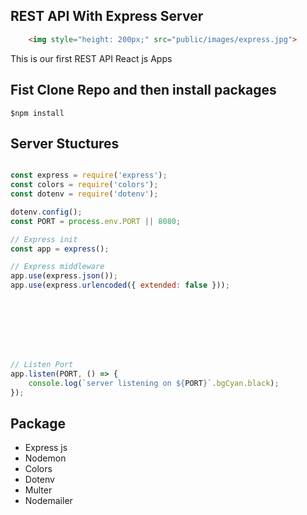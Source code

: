 ## REST API With Express Server
```html
    <img style="height: 200px;" src="public/images/express.jpg">

```
This is our first REST API  React js Apps

## Fist Clone Repo and then install packages

```consol
$npm install
```

## Server Stuctures

```js

const express = require('express');
const colors = require('colors');
const dotenv = require('dotenv');

dotenv.config();
const PORT = process.env.PORT || 8080;

// Express init
const app = express();

// Express middleware
app.use(express.json());
app.use(express.urlencoded({ extended: false }));








// Listen Port
app.listen(PORT, () => {
    console.log(`server listening on ${PORT}`.bgCyan.black);
});

```

## Package

* Express js
* Nodemon
* Colors
* Dotenv
* Multer
* Nodemailer